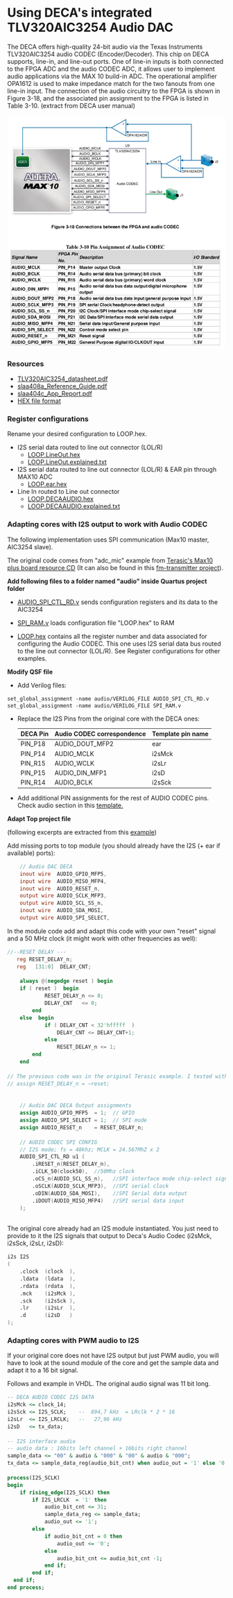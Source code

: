 # Using DECA's integrated TLV320AIC3254 Audio DAC

The DECA offers high-quality 24-bit audio via the Texas Instruments TLV320AIC3254 audio
CODEC (Encoder/Decoder). This chip on DECA supports, line-in, and line-out ports. One of line-in
inputs is both connected to the FPGA ADC and the audio CODEC ADC, it allows user to
implement audio applications via the MAX 10 build-in ADC. The operational amplifier OPA1612 is
used to make impedance match for the two fanouts from one line-in input. The connection of the
audio circuitry to the FPGA is shown in Figure 3-18, and the associated pin assignment to the
FPGA is listed in Table 3-10. (extract from DECA user manual)

![deca-audio-pins](images/deca-audio-pins.png)

### Resources

* [TLV320AIC3254_datasheet.pdf](datasheets/TLV320AIC3254_datasheet.pdf) 
* [slaa408a_Reference_Guide.pdf](datasheets/slaa408a_Reference_Guide.pdf) 
* [slaa404c_App_Report.pdf](datasheets/slaa404c_App_Report.pdf) 
* [HEX file format](https://www.intel.com/content/www/us/en/programmable/quartushelp/13.0/mergedProjects/reference/glossary/def_hexfile.htm)

### Register configurations

Rename your desired configuration to LOOP.hex.

* I2S serial data routed to line out connector (LOL/R)  
  * [LOOP.LineOut.hex](LOOP.LineOut.hex) 
  * [LOOP.LineOut.explained.txt](LOOP.LineOut.explained.txt) 
* I2S serial data routed to line out connector (LOL/R)  & EAR pin through MAX10 ADC
  * [LOOP.ear.hex](LOOP.ear.hex)
* Line In routed to Line out connector
  * [LOOP.DECAAUDIO.hex](LOOP.DECAAUDIO.hex) 
  * [LOOP.DECAAUDIO.explained.txt](LOOP.DECAAUDIO.explained.txt) 

### Adapting cores with I2S output to work with Audio CODEC

The following implementation uses SPI communication (Max10 master, AIC3254 slave).

The original code comes from "adc_mic" example from [Terasic's Max10 plus board resource CD](https://www.terasic.com.tw/cgi-bin/page/archive.pl?Language=English&CategoryNo=218&No=1223&PartNo=4) (It can also be found in this [fm-transmitter project](https://github.com/natanvotre/fm-transmitter/tree/master/src)).

**Add following files to a folder named "audio" inside Quartus project folder**

* [AUDIO_SPI_CTL_RD.v](https://github.com/SoCFPGA-learning/DECA/blob/main/Projects/zx48/deca/AUDIO_SPI_CTL_RD.v) sends configuration registers and its data to the AIC3254

* [SPI_RAM.v](https://github.com/SoCFPGA-learning/DECA/blob/main/Projects/zx48/deca/SPI_RAM.v) loads configuration file "LOOP.hex" to RAM
* [LOOP.hex](LOOP.hex) contains all the register number and data associated for configuring the Audio CODEC. This one uses I2S serial data bus routed to the line out connector (LOL/R). See Register configurations for other examples.

**Modify QSF file**

* Add Verilog files:

```
set_global_assignment -name audio/VERILOG_FILE AUDIO_SPI_CTL_RD.v
set_global_assignment -name audio/VERILOG_FILE SPI_RAM.v
```

* Replace the I2S Pins from the original core with the DECA ones:

  | DECA Pin | Audio CODEC correspondence | Template pin name |
  | -------- | -------------------------- | ----------------- |
  | PIN_P18  | AUDIO_DOUT_MFP2            | ear               |
  | PIN_P14  | AUDIO_MCLK                 | i2sMck            |
  | PIN_R15  | AUDIO_WCLK                 | i2sLr             |
  | PIN_P15  | AUDIO_DIN_MFP1             | i2sD              |
  | PIN_R14  | AUDIO_BCLK                 | i2sSck            |

* Add additional PIN assignments for the rest of AUDIO CODEC pins. Check audio section in this [template.](https://github.com/SoCFPGA-learning/DECA/blob/main/Projects/zx48/deca/zx48.qsf)

**Adapt Top project file**

(following excerpts are extracted from this [example](https://github.com/SoCFPGA-learning/DECA/blob/main/Projects/zx48/deca/zx48.sv))

Add missing ports to top module (you should already have the I2S (+ ear if available) ports):

```verilog
	// Audio DAC DECA
	inout wire 	AUDIO_GPIO_MFP5,
	input wire 	AUDIO_MISO_MFP4,
	inout wire 	AUDIO_RESET_n,
	output wire AUDIO_SCLK_MFP3,
	output wire AUDIO_SCL_SS_n,
	inout wire 	AUDIO_SDA_MOSI,
	output wire AUDIO_SPI_SELECT,
```

In the module code add and adapt this code with your own "reset" signal and a 50 MHz clock (it might work with other frequencies as well):

```verilog
//--RESET DELAY ---  
   reg RESET_DELAY_n;
   reg   [31:0]  DELAY_CNT;   

	always @(negedge reset ) begin 
	if ( reset )  begin 
			RESET_DELAY_n <= 0;
			DELAY_CNT   <= 0;
		end 
	else  begin 
			if ( DELAY_CNT < 32'hfffff  )  
				DELAY_CNT <= DELAY_CNT+1; 
			else 
				RESET_DELAY_n <= 1;
		end
	end
	
// The previous code was in the original Terasic example. I tested without it and it also works. In case you don't want previous block of code just insert the following line:
// assign RESET_DELAY_n = ~reset;


	// Audio DAC DECA Output assignments
    assign AUDIO_GPIO_MFP5  = 1;  // GPIO
    assign AUDIO_SPI_SELECT = 1;  // SPI mode
    assign AUDIO_RESET_n    = RESET_DELAY_n;    

    // AUDIO CODEC SPI CONFIG
    // I2S mode; fs = 48khz; MCLK = 24.567MhZ x 2
    AUDIO_SPI_CTL_RD u1 (
        .iRESET_n(RESET_DELAY_n), 
        .iCLK_50(clock50),	//50Mhz clock
        .oCS_n(AUDIO_SCL_SS_n),   //SPI interface mode chip-select signal
        .oSCLK(AUDIO_SCLK_MFP3),  //SPI serial clock
        .oDIN(AUDIO_SDA_MOSI),    //SPI Serial data output
        .iDOUT(AUDIO_MISO_MFP4)   //SPI serial data input
    );
    
```

The original core already had an I2S module instantiated. You just need to provide to it the I2S signals that output to Deca's Audio Codec (i2sMck, i2sSck, i2sLr, i2sD):

```verilog
i2s I2S
(
	.clock  (clock  ),
	.ldata  (ldata  ),
	.rdata  (rdata  ),
	.mck    (i2sMck ),
	.sck    (i2sSck ),
	.lr     (i2sLr  ),
	.d      (i2sD   )
);
```



### Adapting cores with PWM audio to I2S

If your original core does not have I2S output but just PWM audio, you will have to look at the sound module of the core and get the sample data and adapt it to a 16 bit signal.  

Follows and example in VHDL. The original audio signal was 11 bit long.

```vhdl
-- DECA AUDIO CODEC I2S DATA
i2sMck <= clock_14;
i2sSck <= I2S_SCLK;    --  894,7 kHz  = LRclk * 2 * 16
i2sLr  <= I2S_LRCLK;   --   27,96 kHz
i2sD   <= tx_data;

-- I2S interface audio
-- audio data : 16bits left channel + 16bits right channel 
sample_data <= "00" & audio & "000" & "00" & audio & "000";  
tx_data <= sample_data_reg(audio_bit_cnt) when audio_out = '1' else '0';
 
process(I2S_SCLK)
begin
	if rising_edge(I2S_SCLK) then
		if I2S_LRCLK  = '1' then			
			audio_bit_cnt <= 31;
			sample_data_reg <= sample_data;
			audio_out <= '1';
		else
			if audio_bit_cnt = 0 then
				audio_out <= '0';				
			else
				audio_bit_cnt <= audio_bit_cnt -1;
			end if;
		end if;
  end if;
end process;

```

